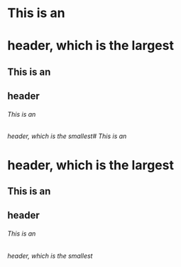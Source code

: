 # This is an <h1> header, which is the largest
## This is an <h2> header
###### This is an <h6> header, which is the smallest# This is an <h1> header, which is the largest
## This is an <h2> header
###### This is an <h6> header, which is the smallest
